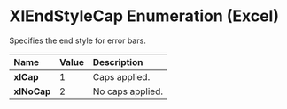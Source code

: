 
# XlEndStyleCap Enumeration (Excel)

Specifies the end style for error bars.



|**Name**|**Value**|**Description**|
|:-----|:-----|:-----|
| **xlCap**|1|Caps applied.|
| **xlNoCap**|2|No caps applied.|
